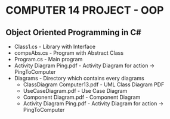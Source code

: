 # COMPUTER 14 PROJECT - OOP

## Object Oriented Programming in C#

* Class1.cs - Library with Interface
* compsAbs.cs - Program with Abstract Class
* Program.cs - Main program
*  Activity Diagram Ping.pdf - Activity Diagram for action -> PingToComputer
* Diagrams - Directory which contains every diagrams
  *  ClassDiagram Computer13.pdf - UML Class Diagram PDF
  *  UseCaseDiagram.pdf - Use Case Diagram 
  *  Component Diagram.pdf - Component Diagram
  *  Activity Diagram Ping.pdf - Activity Diagram for action -> PingToComputer